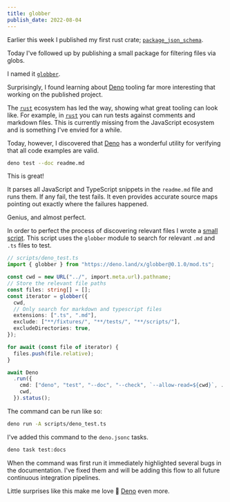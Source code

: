 ```yaml
---
title: globber
publish_date: 2022-08-04
---
```


Earlier this week I published my first rust crate; [`package_json_schema`](https://crates.io/crates/package_json_schema).

Today I've followed up by publishing a small package for filtering files via globs.

I named it [`globber`](https://github.com/ifiokjr/globber).

Surprisingly, I found learning about [Deno](https://deno.land) tooling far more interesting that working on the published project.

The [`rust`](https://www.rust-lang.org/) ecosystem has led the way, showing what great tooling can look like. For example, in [`rust`](https://www.rust-lang.org/) you can run tests against comments and markdown files. This is currently missing from the JavaScript ecosystem and is something I've envied for a while.

Today, however, I discovered that [Deno](https://deno.land) has a wonderful utility for verifying that all code examples are valid.

```bash
deno test --doc readme.md
```

This is great!

It parses all JavaScript and TypeScript snippets in the `readme.md` file and runs them. If any fail, the test fails. It even provides accurate source maps pointing out exactly where the failures happened.

Genius, and almost perfect.

In order to perfect the process of discovering relevant files I wrote a [small script](https://github.com/ifiokjr/globber/blob/3415ffc46e538c12d31452e4a31b7c5a15b68f32/scripts/test_docs.ts#L49-L61). This script uses the `globber` module to search for relevant `.md` and `.ts` files to test.

```ts
// scripts/deno_test.ts
import { globber } from "https://deno.land/x/globber@0.1.0/mod.ts";

const cwd = new URL("../", import.meta.url).pathname;
// Store the relevant file paths
const files: string[] = [];
const iterator = globber({
  cwd,
  // Only search for markdown and typescript files
  extensions: [".ts", ".md"],
  exclude: ["**/fixtures/", "**/tests/", "**/scripts/"],
  excludeDirectories: true,
});

for await (const file of iterator) {
  files.push(file.relative);
}

await Deno
  .run({
    cmd: ["deno", "test", "--doc", "--check", `--allow-read=${cwd}`, ...files],
    cwd,
  }).status();
```

The command can be run like so:

```bash
deno run -A scripts/deno_test.ts
```

I've added this command to the `deno.jsonc` tasks.

```bash
deno task test:docs
```

When the command was first run it immediately highlighted several bugs in the documentation. I've fixed them and will be adding this flow to all future continuous integration pipelines.

Little surprises like this make me love 💖 [Deno](https://deno.land) even more.
